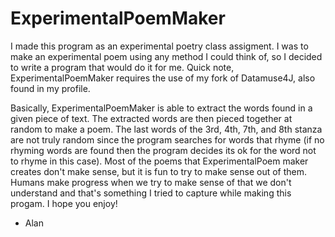# ExperimentalPoemMaker

I made this program as an experimental poetry class assigment. I was to make an experimental poem using any method I could
think of, so I decided to write a program that would do it for me. Quick note, ExperimentalPoemMaker requires the use of 
my fork of Datamuse4J, also found in my profile.

Basically, ExperimentalPoemMaker is able to extract the words found in a given piece of text. The extracted words are then
pieced together at random to make a poem. The last words of the 3rd, 4th, 7th, and 8th stanza are not truly random since
the program searches for words that rhyme (if no rhyming words are found then the program decides its ok for the word not to 
rhyme in this case). Most of the poems that ExperimentalPoem maker creates don't make sense, but it is fun to try to make
sense out of them. Humans make progress when we try to make sense of that we don't understand and that's something I tried 
to capture while making this progam. I hope you enjoy!

- Alan

